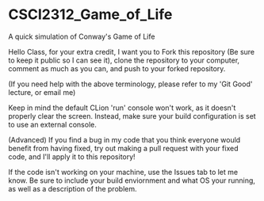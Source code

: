 # CSCI2312_Game_of_Life
A quick simulation of Conway's Game of Life

Hello Class, for your extra credit, I want you to Fork this repository (Be sure to keep it public so I can see it), clone the repository to your computer, comment as much as you can, and push to your forked repository. 

(If you need help with the above terminology, please refer to my 'Git Good' lecture, or email me)

Keep in mind the default CLion 'run' console won't work, as it doesn't properly clear the screen. Instead, make sure your build configuration is set to use an external console.


(Advanced) If you find a bug in my code that you think everyone would benefit from having fixed, try out making a pull request with your fixed code, and I'll apply it to this repository!

If the code isn't working on your machine, use the Issues tab to let me know. Be sure to include your build enviornment and what OS your running, as well as a description of the problem.
